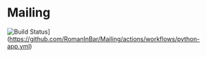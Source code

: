# Mailing
![Build Status](https://github.com/RomanInBar/Mailing/workflows/Run%20python-app/badge.svg)](https://github.com/RomanInBar/Mailing/actions/workflows/python-app.yml)
